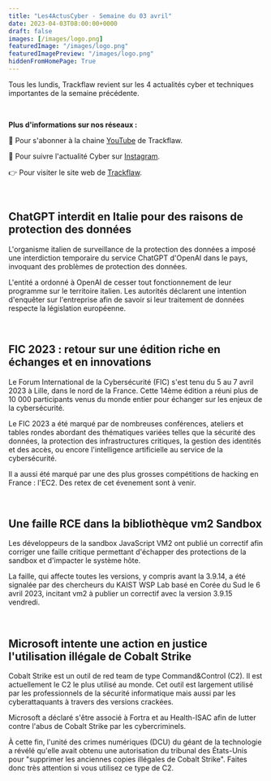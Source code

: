 ```yaml
---
title: "Les4ActusCyber - Semaine du 03 avril"
date: 2023-04-03T08:00:00+0000
draft: false
images: [/images/logo.png]
featuredImage: "/images/logo.png"
featuredImagePreview: "/images/logo.png"
hiddenFromHomePage: True
---
```

    
Tous les lundis, Trackflaw revient sur les 4 actualités cyber et techniques importantes de la semaine précédente.

<br>

**Plus d'informations sur nos réseaux :**

🔴 Pour s'abonner à la chaine [YouTube](https://www.youtube.com/@trackflaw) de Trackflaw.

📸 Pour suivre l'actualité Cyber sur [Instagram](https://www.instagram.com/trackflaw/).

👉 Pour visiter le site web de [Trackflaw](https://trackflaw.com).

    
<br>

## ChatGPT interdit en Italie pour des raisons de protection des données

L'organisme italien de surveillance de la protection des données a imposé une interdiction temporaire du service ChatGPT d'OpenAI dans le pays, invoquant des problèmes de protection des données.

L'entité a ordonné à OpenAI de cesser tout fonctionnement de leur programme sur le territoire italien. Les autorités déclarent une intention d'enquêter sur l'entreprise afin de savoir si leur traitement de données respecte la législation européenne.


<br>

## FIC 2023 : retour sur une édition riche en échanges et en innovations

Le Forum International de la Cybersécurité (FIC) s'est tenu du 5 au 7 avril 2023 à Lille, dans le nord de la France. Cette 14ème édition a réuni plus de 10 000 participants venus du monde entier pour échanger sur les enjeux de la cybersécurité.

Le FIC 2023 a été marqué par de nombreuses conférences, ateliers et tables rondes abordant des thématiques variées telles que la sécurité des données, la protection des infrastructures critiques, la gestion des identités et des accès, ou encore l'intelligence artificielle au service de la cybersécurité.

Il a aussi été marqué par une des plus grosses compétitions de hacking en France : l'EC2. Des retex de cet évenement sont à venir.


<br>

## Une faille RCE dans la bibliothèque vm2 Sandbox

Les développeurs de la sandbox JavaScript VM2 ont publié un correctif afin corriger une faille critique permettant d'échapper des protections de la sandbox et d'impacter le système hôte.

La faille, qui affecte toutes les versions, y compris avant la 3.9.14, a été signalée par des chercheurs du KAIST WSP Lab basé en Corée du Sud le 6 avril 2023, incitant vm2 à publier un correctif avec la version 3.9.15 vendredi.


<br>

## Microsoft intente une action en justice l'utilisation illégale de Cobalt Strike

Cobalt Strike est un outil de red team de type Command&Control (C2). Il est actuellement le C2 le plus utilisé au monde. Cet outil est largement utilisé par les professionnels de la sécurité informatique mais aussi par les cyberattaquants à travers des versions crackées.

Microsoft a déclaré s'être associé à Fortra et au Health-ISAC afin de lutter contre l'abus de Cobalt Strike par les cybercriminels.

À cette fin, l'unité des crimes numériques (DCU) du géant de la technologie a révélé qu'elle avait obtenu une autorisation du tribunal des États-Unis pour "supprimer les anciennes copies illégales de Cobalt Strike". Faites donc très attention si vous utilisez ce type de C2.



